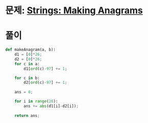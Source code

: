 # 문제: [Strings: Making Anagrams](https://www.hackerrank.com/challenges/ctci-making-anagrams/problem?isFullScreen=true&h_l=interview&playlist_slugs%5B%5D=interview-preparation-kit&playlist_slugs%5B%5D=strings)
# 풀이

```python
def makeAnagram(a, b):
    d1 = [0]*26;
    d2 = [0]*26;
    for c in a:
        d1[ord(c)-97] += 1;

    for c in b:
        d2[ord(c)-97] += 1;
    
    ans = 0;

    for i in range(26):
        ans += abs(d1[i]-d2[i]);
    
    return ans;
```
